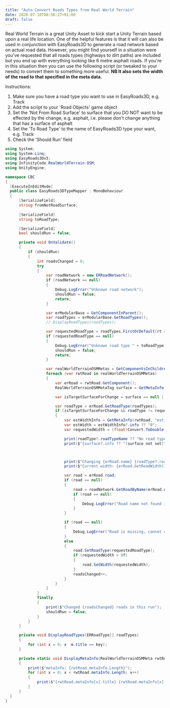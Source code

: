 ```yaml
---
title: "Auto Convert Roads Types from Real World Terrain"
date: 2020-07-10T08:58:27+01:00
draft: false
---
```


Real World Terrain is a great Unity Asset to kick start a Unity Terrain based upon a real life location. 
One of the helpful features is that it will can also be used in conjunction with EasyRoads3D to generate a road network based on actual road data. 
However, you might find yourself in a situation were you've requested that all roads types (highways to dirt paths) are included but you end up with everything looking like 6 metre asphalt roads. 
If you're in this situation then you can use the following script (or tweaked to your needs) to convert them to something more useful. 
**NB It also sets the width of the road to that specified in the meta data.**

<!--more-->
Instructions:


  1.  Make sure you have a road type you want to use in EasyRoads3D, e.g. Track
  1.  Add the script to your 'Road Objects' game object
  1.  Set the 'Not From Road Surface' to surface that you DO NOT want to be effected by the change, e.g. asphalt, i.e. please don't change anything that has a surface of asphalt
  1.  Set the 'To Road Type' to the name of EasyRoads3D type your want, e.g. Track
  1.  Check the 'Should Run' field
  ```csharp
  using System;
using System.Linq;
using EasyRoads3Dv3;
using InfinityCode.RealWorldTerrain.OSM;
using UnityEngine;
 
namespace CBC
{
    [ExecuteInEditMode]
    public class EasyRoads3DTypeMapper : MonoBehaviour
    {
        [SerializeField]
        string fromNotRoadSurface;
         
        [SerializeField]
        string toRoadType;
 
        [SerializeField]
        bool shouldRun = false;
 
        private void OnValidate()
        {
            if (shouldRun)
            {
                int roadsChanged = 0;
                try
                {
                    var roadNetwork = new ERRoadNetwork();
                    if (roadNetwork == null)
                    {
                        Debug.LogError("Unknown road network");
                        shouldRun = false;
                        return;
                    }
 
                    var erModularBase = GetComponentInParent();
                    var roadTypes = erModularBase.GetRoadTypes();
                    // DisplayRoadTypes(roadTypes);
 
                    var requestedRoadType = roadTypes.FirstOrDefault(rt => rt.roadTypeName.Equals(toRoadType, System.StringComparison.InvariantCultureIgnoreCase));
                    if (requestedRoadType == null)
                    {
                        Debug.LogError("Unknown road type " + toRoadType);
                        shouldRun = false;
                        return;
                    }
 
                    var realWorldTerrainOSMMetas = GetComponentsInChildren();
                    foreach (var rwtRoad in realWorldTerrainOSMMetas)
                    {
                        var erRoad = rwtRoad.GetComponent();
                        RealWorldTerrainOSMMetaTag surface = GetMetaInfo(rwtRoad, "surface");
 
                        var isTargetSurfaceForChange = surface == null || (surface != null && !surface.info.Equals(fromNotRoadSurface, System.StringComparison.InvariantCultureIgnoreCase));
 
                        var roadType = erRoad.GetRoadType(roadTypes);
                        if (isTargetSurfaceForChange && roadType != requestedRoadType)
                        {
                            var estWidthInfo = GetMetaInfo(rwtRoad, "est_width");
                            var estWidth = estWidthInfo?.info ?? "0";
                            var requestedWidth = (float)Convert.ToDouble(estWidth);
 
                            print(roadType?.roadTypeName ?? "No road type set");
                            print($"{surface?.info ?? "(surface not set)"} != {fromNotRoadSurface}");
 
 
 
                            print($"Changing {erRoad.name} {roadType?.roadTypeName ?? "not set"} to {requestedRoadType.roadTypeName}");
                            print($"Current width: {erRoad.GetRoadWidth()} Requested Width {estWidth} ");
 
                            var road = erRoad.road;
                            if (road == null)
                            {
                                road = roadNetwork.GetRoadByName(erRoad.name);
                                if (road == null)
                                {
                                    Debug.LogError("Road name not found in network");
                                }
                            }
 
                            if (road == null)
                            {
                                Debug.LogError("Road is missing, cannot change any details");
                            }
                            else
                            {
                                road.SetRoadType(requestedRoadType);
                                if (requestedWidth > 0f)
                                {
                                    road.SetWidth(requestedWidth);
                                }
                                roadsChanged++;
                            }
                        }
                    }
                }
                finally
                {
                    print($"Changed {roadsChanged} roads in this run");
                    shouldRun = false;
                }
            }
        }
 
        private void DisplayRoadTypes(ERRoadType[] roadTypes)
        {
            for (int x = 0; x  m.title == key);
        }
 
        private static void DisplayMetaInfo(RealWorldTerrainOSMMeta rwtRoad)
        {
            print($"metaInfo: {rwtRoad.metaInfo.Length}");
            for (int x = 0; x < rwtRoad.metaInfo.Length; x++)
            {
                print($"{rwtRoad.metaInfo[x].title} {rwtRoad.metaInfo[x].info}");
            }
        }
    }
}
  ```


